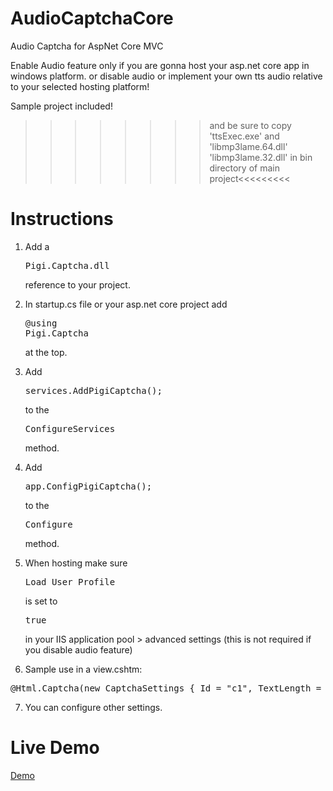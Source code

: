 # AudioCaptchaCore
Audio Captcha for AspNet Core MVC


Enable Audio feature only if you are gonna host your asp.net core app in windows platform. or disable audio or implement your own tts audio relative to your selected hosting platform!

Sample project included! 
>>>>>>>>and be sure to copy 'ttsExec.exe' and 'libmp3lame.64.dll' 'libmp3lame.32.dll' in bin directory of main project<<<<<<<<<
<h1>Instructions</h1>

1. Add a <pre>Pigi.Captcha.dll</pre> reference to your project.

2. In startup.cs file or your asp.net core project add <pre>@using Pigi.Captcha</pre> at the top.

3. Add <pre>services.AddPigiCaptcha();</pre> to the <pre>ConfigureServices</pre> method.

4. Add <pre>app.ConfigPigiCaptcha();</pre> to the <pre>Configure</pre> method.

5. When hosting make sure <pre>Load User Profile</pre> is set to <pre>true</pre> in your IIS application pool > advanced settings (this is not required if you disable audio feature)

6. Sample use in a view.cshtm:

<pre>@Html.Captcha(new CaptchaSettings { Id = "c1", TextLength = 5 })</pre>

7. You can configure other settings.

<h1>Live Demo</h1>

<a href="#" onclick='javascript:window.open("http://captcha.pigivc.ir");return false;' >Demo</a>
